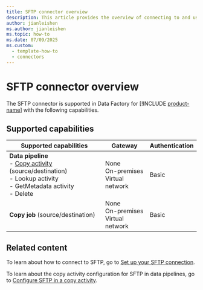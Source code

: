 ```yaml
---
title: SFTP connector overview
description: This article provides the overview of connecting to and using SFTP data in Data Factory.
author: jianleishen
ms.author: jianleishen
ms.topic: how-to
ms.date: 07/09/2025
ms.custom:
  - template-how-to
  - connectors
---
```


# SFTP connector overview

The SFTP connector is supported in Data Factory for [!INCLUDE [product-name](../includes/product-name.md)] with the following capabilities.

## Supported capabilities

| Supported capabilities                                                                 | Gateway                        | Authentication   |
|----------------------------------------------------------------------------------------|--------------------------------|------------------|
| **Data pipeline** <br>- [Copy activity](connector-sftp-copy-activity.md) (source/destination)<br>- Lookup activity<br>- GetMetadata activity<br>- Delete | None<br> On-premises<br> Virtual network | Basic           |
| **Copy job** (source/destination)                                                     | None<br> On-premises<br> Virtual network | Basic           |

## Related content

To learn about how to connect to SFTP, go to [Set up your SFTP connection](connector-sftp.md).

To learn about the copy activity configuration for SFTP in data pipelines, go to [Configure SFTP in a copy activity](connector-sftp-copy-activity.md).
